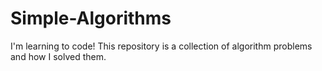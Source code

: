 # Simple-Algorithms
I'm learning to code!  This repository is a collection of algorithm problems and how I solved them.
